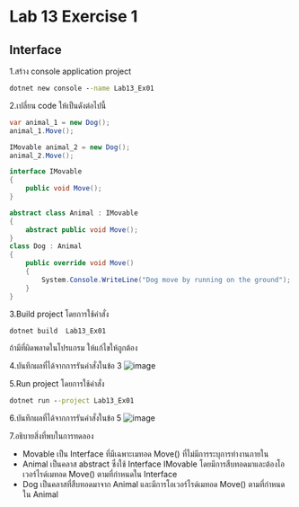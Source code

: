 # Lab 13 Exercise 1

## Interface

1.สร้าง console application project

```cmd
dotnet new console --name Lab13_Ex01
```

2.เปลี่ยน code ให้เป็นดังต่อไปนี้

```cs
var animal_1 = new Dog();
animal_1.Move();

IMovable animal_2 = new Dog();
animal_2.Move();

interface IMovable
{
    public void Move();
}

abstract class Animal : IMovable
{
    abstract public void Move();
}
class Dog : Animal
{
    public override void Move()
    {
        System.Console.WriteLine("Dog move by running on the ground");
    }
}

```

3.Build project โดยการใช้คำสั่ง

```cmd
dotnet build  Lab13_Ex01
```

ถ้ามีที่ผิดพลาดในโปรแกรม ให้แก้ไขให้ถูกต้อง

4.บันทึกผลที่ได้จากการรันคำสั่งในข้อ 3
![image](https://github.com/65030121natthamon/03376836-OOP-2566-Lab-13/assets/144195611/67937d9a-c22c-4eb5-8b8f-9c8e2ca452e8)

5.Run project โดยการใช้คำสั่ง

```cmd
dotnet run --project Lab13_Ex01
```

6.บันทึกผลที่ได้จากการรันคำสั่งในข้อ 5
![image](https://github.com/65030121natthamon/03376836-OOP-2566-Lab-13/assets/144195611/a6596ac9-6592-488d-a57a-4472dd721862)

7.อธิบายสิ่งที่พบในการทดลอง
- Movable เป็น Interface ที่มีเฉพาะเมทอด Move() ที่ไม่มีการระบุการทำงานภายใน
- Animal เป็นคลาส abstract ซึ่งใช้ Interface IMovable โดยมีการสืบทอดมาและต้องโอเวอร์ไรด์เมทอด Move() ตามที่กำหนดใน Interface
- Dog เป็นคลาสที่สืบทอดมาจาก Animal และมีการโอเวอร์ไรด์เมทอด Move() ตามที่กำหนดใน Animal
